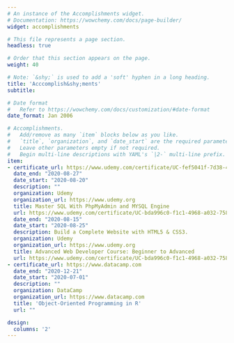 ```yaml
---
# An instance of the Accomplishments widget.
# Documentation: https://wowchemy.com/docs/page-builder/
widget: accomplishments

# This file represents a page section.
headless: true

# Order that this section appears on the page.
weight: 40

# Note: `&shy;` is used to add a 'soft' hyphen in a long heading.
title: 'Acccomplish&shy;ments'
subtitle:

# Date format
#   Refer to https://wowchemy.com/docs/customization/#date-format
date_format: Jan 2006

# Accomplishments.
#   Add/remove as many `item` blocks below as you like.
#   `title`, `organization`, and `date_start` are the required parameters.
#   Leave other parameters empty if not required.
#   Begin multi-line descriptions with YAML's `|2-` multi-line prefix.
item:
- certificate_url: https://www.udemy.com/certificate/UC-fef5041f-7d38-412a-ae73-2b2b0acd83a8/
  date_end: "2020-08-27"
  date_start: "2020-08-20"
  description: ""
  organization: Udemy
  organization_url: https://www.udemy.org
  title: Master SQL With PhpMyAdmin and MYSQL Engine
  url: https://www.udemy.com/certificate/UC-bda996c0-f1c1-4968-a032-758d8732655e/
  date_end: "2020-08-15"
  date_start: "2020-08-25"
  description: Build a Complete Website with HTML5 & CSS3.
  organization: Udemy
  organization_url: https://www.udemy.org
  title: Advanced Web Developer Course: Beginner to Advanced
  url: https://www.udemy.com/certificate/UC-bda996c0-f1c1-4968-a032-758d8732655e/
- certificate_url: https://www.datacamp.com
  date_end: "2020-12-21"
  date_start: "2020-07-01"
  description: ""
  organization: DataCamp
  organization_url: https://www.datacamp.com
  title: 'Object-Oriented Programming in R'
  url: ""

design:
  columns: '2' 
---
```

